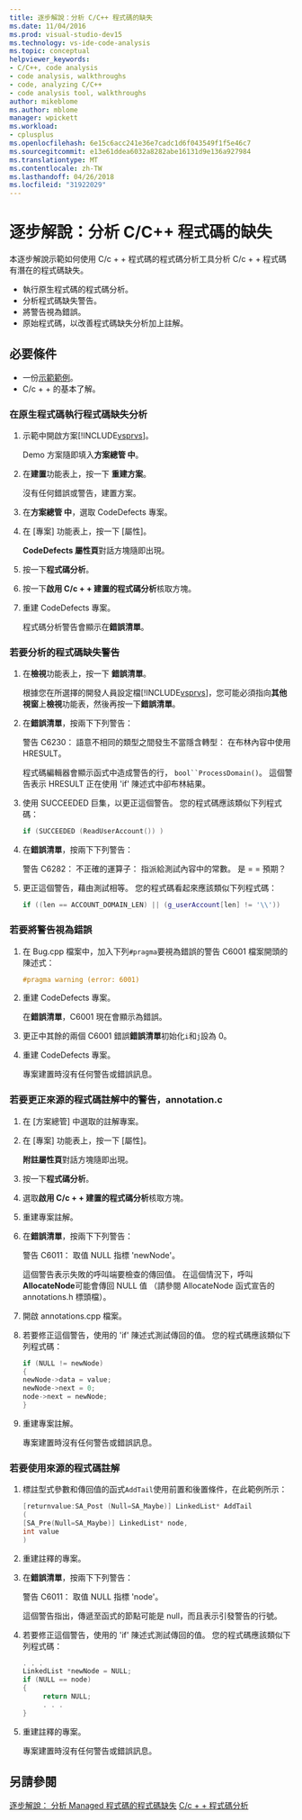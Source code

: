 ```yaml
---
title: 逐步解說：分析 C/C++ 程式碼的缺失
ms.date: 11/04/2016
ms.prod: visual-studio-dev15
ms.technology: vs-ide-code-analysis
ms.topic: conceptual
helpviewer_keywords:
- C/C++, code analysis
- code analysis, walkthroughs
- code, analyzing C/C++
- code analysis tool, walkthroughs
author: mikeblome
ms.author: mblome
manager: wpickett
ms.workload:
- cplusplus
ms.openlocfilehash: 6e15c6acc241e36e7cadc1d6f043549f1f5e46c7
ms.sourcegitcommit: e13e61ddea6032a8282abe16131d9e136a927984
ms.translationtype: MT
ms.contentlocale: zh-TW
ms.lasthandoff: 04/26/2018
ms.locfileid: "31922029"
---
```

# <a name="walkthrough-analyzing-cc-code-for-defects"></a>逐步解說：分析 C/C++ 程式碼的缺失

本逐步解說示範如何使用 C/c + + 程式碼的程式碼分析工具分析 C/c + + 程式碼有潛在的程式碼缺失。

- 執行原生程式碼的程式碼分析。
- 分析程式碼缺失警告。
- 將警告視為錯誤。
- 原始程式碼，以改善程式碼缺失分析加上註解。

## <a name="prerequisites"></a>必要條件

- 一份[示範範例](../code-quality/demo-sample.md)。
- C/c + + 的基本了解。

### <a name="to-run-code-defect-analysis-on-native-code"></a>在原生程式碼執行程式碼缺失分析

1. 示範中開啟方案[!INCLUDE[vsprvs](../code-quality/includes/vsprvs_md.md)]。

     Demo 方案隨即填入**方案總管 中**。

2. 在**建置**功能表上，按一下 **重建方案**。

     沒有任何錯誤或警告，建置方案。

3. 在**方案總管 中**，選取 CodeDefects 專案。

4. 在 [專案] 功能表上，按一下 [屬性]。

     **CodeDefects 屬性頁**對話方塊隨即出現。

5. 按一下**程式碼分析**。

6. 按一下**啟用 C/c + + 建置的程式碼分析**核取方塊。

7. 重建 CodeDefects 專案。

     程式碼分析警告會顯示在**錯誤清單**。

### <a name="to-analyze-code-defect-warnings"></a>若要分析的程式碼缺失警告

1. 在**檢視**功能表上，按一下 **錯誤清單**。

     根據您在所選擇的開發人員設定檔[!INCLUDE[vsprvs](../code-quality/includes/vsprvs_md.md)]，您可能必須指向**其他視窗**上**檢視**功能表，然後再按一下**錯誤清單**。

2. 在**錯誤清單**，按兩下下列警告：

     警告 C6230： 語意不相同的類型之間發生不當隱含轉型： 在布林內容中使用 HRESULT。

     程式碼編輯器會顯示函式中造成警告的行， `bool``ProcessDomain()`。 這個警告表示 HRESULT 正在使用 'if' 陳述式中卻布林結果。

3. 使用 SUCCEEDED 巨集，以更正這個警告。 您的程式碼應該類似下列程式碼：

   ```cpp
   if (SUCCEEDED (ReadUserAccount()) )
   ```

4. 在**錯誤清單**，按兩下下列警告：

     警告 C6282： 不正確的運算子： 指派給測試內容中的常數。 是 = = 預期？

5. 更正這個警告，藉由測試相等。 您的程式碼看起來應該類似下列程式碼：

   ```cpp
   if ((len == ACCOUNT_DOMAIN_LEN) || (g_userAccount[len] != '\\'))
   ```

### <a name="to-treat-warning-as-an-error"></a>若要將警告視為錯誤

1. 在 Bug.cpp 檔案中，加入下列`#pragma`要視為錯誤的警告 C6001 檔案開頭的陳述式：

   ```cpp
   #pragma warning (error: 6001)
   ```

2. 重建 CodeDefects 專案。

     在**錯誤清單**，C6001 現在會顯示為錯誤。

3. 更正中其餘的兩個 C6001 錯誤**錯誤清單**初始化`i`和`j`設為 0。

4. 重建 CodeDefects 專案。

     專案建置時沒有任何警告或錯誤訊息。

### <a name="to-correct-the-source-code-annotation-warnings-in-annotationc"></a>若要更正來源的程式碼註解中的警告，annotation.c

1. 在 [方案總管] 中選取的註解專案。

2. 在 [專案] 功能表上，按一下 [屬性]。

     **附註屬性頁**對話方塊隨即出現。

3. 按一下**程式碼分析**。

4. 選取**啟用 C/c + + 建置的程式碼分析**核取方塊。

5. 重建專案註解。

6. 在**錯誤清單**，按兩下下列警告：

     警告 C6011： 取值 NULL 指標 'newNode'。

     這個警告表示失敗的呼叫端要檢查的傳回值。 在這個情況下，呼叫**AllocateNode**可能會傳回 NULL 值 （請參閱 AllocateNode 函式宣告的 annotations.h 標頭檔）。

7. 開啟 annotations.cpp 檔案。

8. 若要修正這個警告，使用的 'if' 陳述式測試傳回的值。 您的程式碼應該類似下列程式碼：

   ```cpp
   if (NULL != newNode)
   {
   newNode->data = value;
   newNode->next = 0;
   node->next = newNode;
   }
   ```

9. 重建專案註解。

     專案建置時沒有任何警告或錯誤訊息。

### <a name="to-use-source-code-annotation"></a>若要使用來源的程式碼註解

1. 標註型式參數和傳回值的函式`AddTail`使用前置和後置條件，在此範例所示：

   ```cpp
   [returnvalue:SA_Post (Null=SA_Maybe)] LinkedList* AddTail
   (
   [SA_Pre(Null=SA_Maybe)] LinkedList* node,
   int value
   )
   ```

2. 重建註釋的專案。

3. 在**錯誤清單**，按兩下下列警告：

     警告 C6011： 取值 NULL 指標 'node'。

     這個警告指出，傳遞至函式的節點可能是 null，而且表示引發警告的行號。

4. 若要修正這個警告，使用的 'if' 陳述式測試傳回的值。 您的程式碼應該類似下列程式碼：

   ```cpp
   . . .
   LinkedList *newNode = NULL;
   if (NULL == node)
   {
        return NULL;
        . . .
   }
   ```

5. 重建註釋的專案。

     專案建置時沒有任何警告或錯誤訊息。

## <a name="see-also"></a>另請參閱

[逐步解說： 分析 Managed 程式碼的程式碼缺失](../code-quality/walkthrough-analyzing-managed-code-for-code-defects.md)
[C/c + + 程式碼分析](../code-quality/code-analysis-for-c-cpp-overview.md)